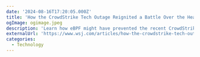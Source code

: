 ```yaml
---
date: '2024-08-16T17:20:05.000Z'
title: '‍How the CrowdStrike Tech Outage Reignited a Battle Over the Heart of Microsoft Systems'
ogImage: ogimage.jpeg
description: 'Learn how eBPF might have prevented the recent CrowdStrike outage in windows systems'
externalUrl: 'https://www.wsj.com/articles/how-the-crowdstrike-tech-outage-reignited-a-battle-over-the-heart-of-microsoft-systems-72b62c90'
categories:
  - Technology
---
```

